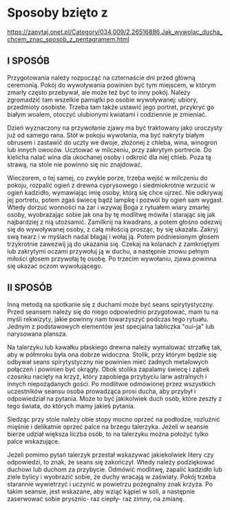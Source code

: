 # Sposoby bzięto z

https://zapytaj.onet.pl/Category/034,009/2,26516886,Jak_wywolac_ducha_chcem_znac_sposob_z_pentagramem.html

## I SPOSÓB

Przygotowania należy rozpocząć na czternaście dni przed główną ceremonią. Pokój do wywoływania powinien być tym
miejscem, w którym zmarły często przebywał, ale może też być to inny pokój. Należy zgromadzić tam wszelkie pamiątki po
osobie wywoływanej: ubiory, przedmioty osobiste. Trzeba tam także ustawić jego portret, przykryć go białym woalem,
otoczyć ulubionymi kwiatami i codziennie je zmieniać.

Dzień wyznaczony na przywołanie zjawy ma być traktowany jako uroczysty już od samego rana. Stół w pokoju wywołania, ma
być nakryty białym obrusem i zastawić do uczty we dwoje, złożonej z chleba, wina, winogron lub innych owoców. Ucztować w
milczeniu, przy zakrytym portrecie. Do kielicha nalać wina dla ukochanej osoby i odkroić dla niej chleb. Poza tą strawą,
na stole nie powinno się nic znajdować.

Wieczorem, o tej samej, co zwykle porze, trzeba wejść w milczeniu do pokoju, rozpalić ogień z drewna cyprysowego i
siedmiokrotnie wrzucić w ogień kadzidło, wymawiając imię osoby, którą się chce ujrzeć. Nie odkrywaj jej portretu, potem
zgaś świecę bądź lampkę i pozwól by ogień sam wygasł. Wtedy dorzuć wonności na żar i wzywaj Boga z rytuałem wiary
zmarłej osoby, wyobrażając sobie jak ona by tę modlitwę mówiła i starając się jak najbardziej z nią utożsamić. Zamilknij
na kwadrans, a potem głośno odezwij się do wywoływanej osoby, z całą miłością prosząc, by się ukazała. Zakryj swą twarz
i w myślach nadal błagaj i wołaj ją. Potem podniesionym głosem trzykrotnie zawezwij ją do ukazania się. Czekaj na
kolanach z zamkniętymi lub zakrytymi oczami przywołuj ją w duchu, a następnie znowu pełnym miłości głosem przywołaj tę
osobę. Po trzecim wywołaniu, zjawa powinna się ukazać oczom wywołującego.

## II SPOSÓB

Inną metodą na spotkanie się z duchami może być seans spirytystyczny. Przed seansem należy się do niego odpowiednio
przygotować, mam tu na myśli rekwizyty, jakie powinny nam towarzyszyć podczas tego rytuału. Jednym z podstawowych
elementów jest specjalna tabliczka "oui-ja" lub narysowana plansza.

Na talerzyku lub kawałku płaskiego drewna należy wymalować strzałkę tak, aby w półmroku była ona dobrze widoczna.
Stolik, przy którym będzie się odbywał seans spirytystyczny nie powinien mieć żadnych metalowych połączeń i powinien być
okrągły. Obok stolika zapalamy świecę i ząbek czosnku nacięty na krzyż, który zapobiega przybyciu larw astralnych i
innych niepożądanych gości. Po modlitwie odmówionej przez wszystkich uczestników seansu osoba prowadząca prosi ducha,
aby przybył i odpowiedział na pytania. Może to być jakikolwiek duch osób, które zeszły z tego świata, do których mamy
jakieś pytania.

Siedząc przy stole należy obie stopy mocno oprzeć na podłodze, rozluźnić mięśnie i delikatnie oprzeć palce na brzegu
talerzyka. Jeżeli w seansie bierze udział większa liczba osób, to na talerzyku można położyć tylko palce wskazujące.

Jeżeli pomimo pytań talerzyk przestał wskazywać jakiekolwiek litery czy odpowiedzi, to znak, że seans się zakończył.
Wtedy należy podziękować duchowi lub duchom za przybycie. Odmówić modlitwę, zapalić kadzidło lub ziele bylicy i
wyobrazić sobie, że duchy wracają w zaświaty. Pokój trzeba starannie wywietrzyć i uczynić w powietrzu pożegnalny znak
krzyża. Po takim seansie, jest wskazane, aby wziąć kąpiel w soli, a następnie zaserwować sobie prysznic- raz ciepły- raz
zimny, na zmianę.
